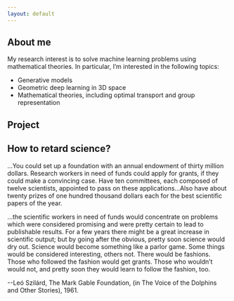 ```yaml
---
layout: default
---
```


## About me
My research interest is to solve machine learning problems using mathematical theories. In particular, I’m interested in the following topics:
- Generative models
- Geometric deep learning in 3D space
- Mathematical theories, including optimal transport and group representation


## Project



## How to retard science?

...You could set up a foundation with an annual endowment of thirty million dollars. Research workers in need of funds could apply for grants, if they could make a convincing case. Have ten committees, each composed of twelve scientists, appointed to pass on these applications...Also have about twenty prizes of one hundred thousand dollars each for the best scientific papers of the year.

...the scientific workers in need of funds would concentrate on problems which were considered promising and were pretty certain to lead to publishable results. For a few years there might be a great increase in scientific output; but by going after the obvious, pretty soon science would dry out. Science would become something like a parlor game. Some things would be considered interesting, others not. There would be fashions. Those who followed the fashion would get grants. Those who wouldn’t would not, and pretty soon they would learn to follow the fashion, too.

--Leó Szilárd, The Mark Gable Foundation, (in The Voice of the Dolphins and Other Stories), 1961.





